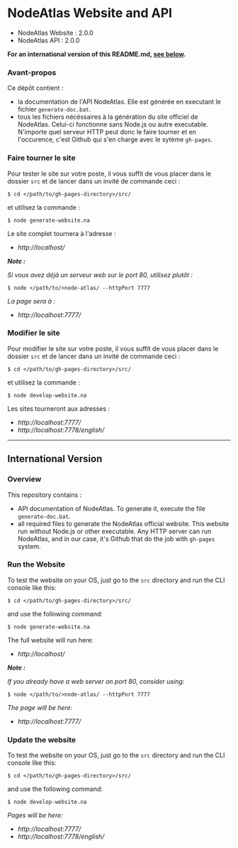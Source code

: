 # NodeAtlas Website and API #

- NodeAtlas Website : 2.0.0
- NodeAtlas API : 2.0.0

**For an international version of this README.md, [see below](#international-version).**



### Avant-propos ###

Ce dépôt contient :
- la documentation de l'API NodeAtlas. Elle est générée en executant le fichier `generate-doc.bat`.
- tous les fichiers nécéssaires à la génération du site officiel de NodeAtlas. Celui-ci fonctionne sans Node.js ou autre executable. N'importe quel serveur HTTP peut donc le faire tourner et en l'occurence, c'est Github qui s'en charge avec le sytème `gh-pages`.



### Faire tourner le site ###

Pour tester le site sur votre poste, il vous suffit de vous placer dans le dossier `src` et de lancer dans un invité de commande ceci :

```
$ cd </path/to/gh-pages-directory>/src/
```

et utilisez la commande :

```
$ node generate-website.na
```

Le site complet tournera à l'adresse :

- *http://localhost/*

__*Note :*__

*Si vous avez déjà un serveur web sur le port 80, utilisez plutôt :*

```
$ node </path/to/>node-atlas/ --httpPort 7777
```

*La page sera à :*

- *http://localhost:7777/*



### Modifier le site ###

Pour modifier le site sur votre poste, il vous suffit de vous placer dans le dossier `src` et de lancer dans un invité de commande ceci :

```
$ cd </path/to/gh-pages-directory>/src/
```

et utilisez la commande :

```
$ node develop-website.na
```

Les sites tourneront aux adresses :

- *http://localhost:7777/*
- *http://localhost:7778/english/*


-----


## International Version ##

### Overview ###

This repository contains :
- API documentation of NodeAtlas. To generate it, execute the file `generate-doc.bat`.
- all required files to generate the NodeAtlas official website. This website run without Node.js or other executable. Any HTTP server can run NodeAtlas, and in our case, it's Github that do the job with `gh-pages` system.



### Run the Website ###

To test the website on your OS, just go to the `src` directory and run the CLI console like this:

```
$ cd </path/to/gh-pages-directory>/src/
```

and use the following command:

```
$ node generate-website.na
```

The full website will run here:

- *http://localhost/*

__*Note :*__

*If you already have a web server on port 80, consider using:*

```
$ node </path/to/>node-atlas/ --httpPort 7777
```

*The page will be here:*

- *http://localhost:7777/*



### Update the website ###

To test the website on your OS, just go to the `src` directory and run the CLI console like this:

```
$ cd </path/to/gh-pages-directory>/src/
```

and use the following command:

```
$ node develop-website.na
```

*Pages will be here:*

- *http://localhost:7777/*
- *http://localhost:7778/english/*